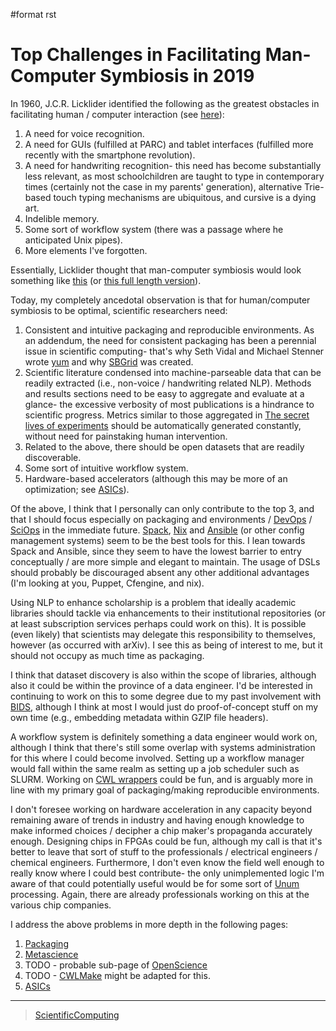 \#format rst

Top Challenges in Facilitating Man-Computer Symbiosis in 2019
=============================================================

In 1960, J.C.R. Licklider identified the following as the greatest obstacles in facilitating human / computer interaction (see [here](https://en.wikipedia.org/wiki/Man-Computer_Symbiosis)):

1.  A need for voice recognition.
2.  A need for GUIs (fulfilled at PARC) and tablet interfaces (fulfilled more recently with the smartphone revolution).
3.  A need for handwriting recognition- this need has become substantially less relevant, as most schoolchildren are taught to type in contemporary times (certainly not the case in my parents' generation), alternative Trie-based touch typing mechanisms are ubiquitous, and cursive is a dying art.
4.  Indelible memory.
5.  Some sort of workflow system (there was a passage where he anticipated Unix pipes).
6.  More elements I've forgotten.

Essentially, Licklider thought that man-computer symbiosis would look something like [this](https://www.youtube.com/watch?v=JIE8xk6Rl1w) (or [this full length version](https://www.youtube.com/watch?v=9bjve67p33E)).

Today, my completely ancedotal observation is that for human/computer symbiosis to be optimal, scientific researchers need:

1.  Consistent and intuitive packaging and reproducible environments. As an addendum, the need for consistent packaging has been a perennial issue in scientific computing- that's why Seth Vidal and Michael Stenner wrote [yum](https://en.wikipedia.org/wiki/Yum_(software)) and why [SBGrid](https://sbgrid.org/about/history/) was created.
2.  Scientific literature condensed into machine-parseable data that can be readily extracted (i.e., non-voice / handwriting related NLP). Methods and results sections need to be easy to aggregate and evaluate at a glance- the excessive verbosity of most publications is a hindrance to scientific progress. Metrics similar to those aggregated in [The secret lives of experiments](https://www.ncbi.nlm.nih.gov/pubmed/22796459) should be automatically generated constantly, without need for painstaking human intervention.
3.  Related to the above, there should be open datasets that are readily discoverable.
4.  Some sort of intuitive workflow system.
5.  Hardware-based accelerators (although this may be more of an optimization; see [ASICs](../ASICs)).

Of the above, I think that I personally can only contribute to the top 3, and that I should focus especially on packaging and environments / [DevOps](../DevOps) / [SciOps](../SciOps) in the immediate future. [Spack](https://spack.io/), [Nix](https://nixos.org/nix/) and [Ansible](https://www.ansible.com/) (or other config management systems) seem to be the best tools for this. I lean towards Spack and Ansible, since they seem to have the lowest barrier to entry conceptually / are more simple and elegant to maintain. The usage of DSLs should probably be discouraged absent any other additional advantages (I'm looking at you, Puppet, Cfengine, and nix).

Using NLP to enhance scholarship is a problem that ideally academic libraries should tackle via enhancements to their institutional repositories (or at least subscription services perhaps could work on this). It is possible (even likely) that scientists may delegate this responsibility to themselves, however (as occurred with arXiv). I see this as being of interest to me, but it should not occupy as much time as packaging.

I think that dataset discovery is also within the scope of libraries, although also it could be within the province of a data engineer. I'd be interested in continuing to work on this to some degree due to my past involvement with [BIDS](https://bids.neuroimaging.io/), although I think at most I would just do proof-of-concept stuff on my own time (e.g., embedding metadata within GZIP file headers).

A workflow system is definitely something a data engineer would work on, although I think that there's still some overlap with systems administration for this where I could become involved. Setting up a workflow manager would fall within the same realm as setting up a job scheduler such as SLURM. Working on [CWL wrappers](https://www.commonwl.org/) could be fun, and is arguably more in line with my primary goal of packaging/making reproducible environments.

I don't foresee working on hardware acceleration in any capacity beyond remaining aware of trends in industry and having enough knowledge to make informed choices / decipher a chip maker's propaganda accurately enough. Designing chips in FPGAs could be fun, although my call is that it's better to leave that sort of stuff to the professionals / electrical engineers / chemical engineers. Furthermore, I don't even know the field well enough to really know where I could best contribute- the only unimplemented logic I'm aware of that could potentially useful would be for some sort of [Unum](https://en.wikipedia.org/wiki/Unum_(number_format)) processing. Again, there are already professionals working on this at the various chip companies.

I address the above problems in more depth in the following pages:

1.  [Packaging](../Packaging)
2.  [Metascience](../Metascience)
3.  TODO - probable sub-page of [OpenScience](../OpenScience)
4.  TODO - [CWLMake](../CWLMake) might be adapted for this.
5.  [ASICs](../ASICs)

* * * * *

> [ScientificComputing](../ScientificComputing)
